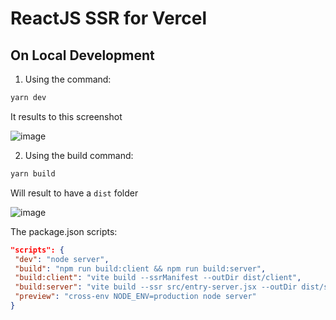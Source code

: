 # ReactJS SSR for Vercel

## On Local Development
1. Using the command:
  ```bash
  yarn dev
  ```

It results to this screenshot

![image](https://user-images.githubusercontent.com/1437205/218609850-83bf56d4-dee1-4b9d-a1e8-e4f5263d05ad.png)

2. Using the build command:
  ```bash
  yarn build
  ```
  Will result to have a `dist` folder
  
  ![image](https://user-images.githubusercontent.com/1437205/218610343-451e7bb8-5f40-47f9-9a8e-a109870255f5.png)
  
  The package.json scripts:
   ```json
   "scripts": {
    "dev": "node server",
    "build": "npm run build:client && npm run build:server",
    "build:client": "vite build --ssrManifest --outDir dist/client",
    "build:server": "vite build --ssr src/entry-server.jsx --outDir dist/server",
    "preview": "cross-env NODE_ENV=production node server"
  }
   ```

